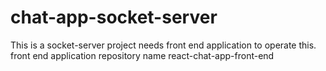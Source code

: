 # chat-app-socket-server

This is a socket-server project needs front end application to operate this.
front end application repository name react-chat-app-front-end
